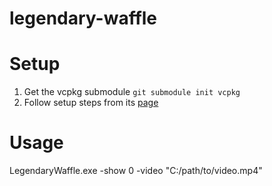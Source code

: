 # legendary-waffle

# Setup
1. Get the vcpkg submodule `git submodule init vcpkg`
2. Follow setup steps from its [page](https://github.com/Microsoft/vcpkg#quick-start-windows)

# Usage
LegendaryWaffle.exe -show 0 -video "C:/path/to/video.mp4"
